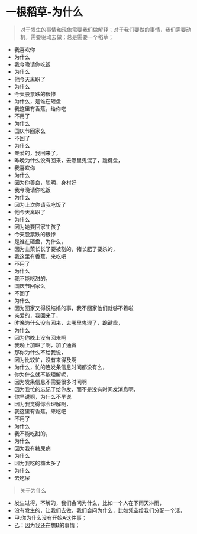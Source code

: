 # 一根稻草-为什么



> 对于发生的事情和现象需要我们做解释；对于我们要做的事情，我们需要动机，需要驱动去做；总是需要一个稻草；

* 我喜欢你
* 为什么
* 我今晚请你吃饭
* 为什么
* 他今天离职了
* 为什么
* 今天股票跌的很惨
* 为什么，是谁在砸盘
* 我这里有香蕉，给你吃
* 不用了
* 为什么
* 国庆节回家么
* 不回了
* 为什么
* 亲爱的，我回来了，
* 昨晚为什么没有回来，去哪里鬼混了，跪键盘，
* 我喜欢你
* 为什么
* 因为你善良，聪明，身材好
* 我今晚请你吃饭
* 为什么
* 因为上次你请我吃饭了
* 他今天离职了
* 为什么
* 因为她要回家生孩子
* 今天股票跌的很惨
* 是谁在砸盘，为什么，
* 因为韭菜长长了要被割的，猪长肥了要杀的，
* 我这里有香蕉，来吃吧
* 不用了
* 为什么
* 我不能吃甜的，
* 国庆节回家么
* 不回了
* 为什么
* 因为回家又得说结婚的事，我不回家他们就够不着啦
* 亲爱的，我回来了，
* 昨晚为什么没有回来，去哪里鬼混了，跪键盘，
* 为什么
* 因为你晚上没有回来啊
* 我晚上加班了啊，加了通宵
* 那你为什么不给我说，
* 因为比较忙，没有来得及啊
* 为什么，忙的连发条信息时间都没有么，
* 你为什么就不能理解呢，
* 因为发条信息不需要很多时间啊
* 因为我忙的忘记了给你发，而不是没有时间发消息啊，
* 你早说啊，为什么不早说
* 因为我觉得你会理解啊，
* 我这里有香蕉，来吃吧
* 不用了
* 为什么
* 我不能吃甜的，
* 为什么
* 因为我有糖尿病
* 为什么
* 因为我吃的糖太多了
* 为什么
* 去吃屎

> 关于为什么

* 发生过得，不解的，我们会问为什么，比如一个人在下雨天淋雨，
* 没有发生的，让我们去做，我们会问为什么，比如凭空给我们分配一个活，
* 甲:你为什么没有开始A这件事；
* 乙：因为我还在想B的事情；

